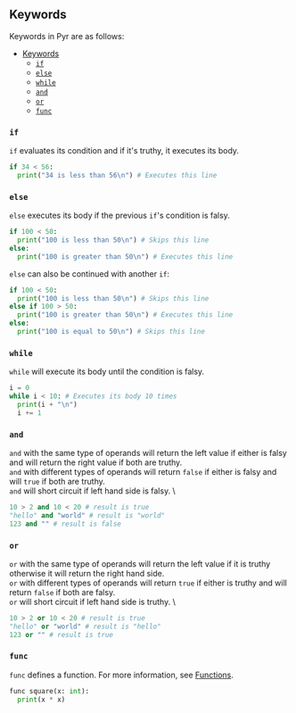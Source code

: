 ## Keywords

Keywords in Pyr are as follows:

- [Keywords](#keywords)
  - [`if`](#if)
  - [`else`](#else)
  - [`while`](#while)
  - [`and`](#and)
  - [`or`](#or)
  - [`func`](#func)

### `if`

`if` evaluates its condition and if it's truthy, it executes its body.

```python
if 34 < 56:
  print("34 is less than 56\n") # Executes this line
```

### `else`

`else` executes its body if the previous `if`'s condition is falsy.

```python
if 100 < 50:
  print("100 is less than 50\n") # Skips this line
else:
  print("100 is greater than 50\n") # Executes this line
```

`else` can also be continued with another `if`:

```python
if 100 < 50:
  print("100 is less than 50\n") # Skips this line
else if 100 > 50:
  print("100 is greater than 50\n") # Executes this line
else:
  print("100 is equal to 50\n") # Skips this line
```

### `while`

`while` will execute its body until the condition is falsy.

```python
i = 0
while i < 10: # Executes its body 10 times
  print(i + "\n")
  i += 1
```

### `and`

`and` with the same type of operands will return the left value if either is falsy and will return the right value if both are truthy. \
`and` with different types of operands will return `false` if either is falsy and will `true` if both are truthy. \
`and` will short circuit if left hand side is falsy. \

```python
10 > 2 and 10 < 20 # result is true
"hello" and "world" # result is "world"
123 and "" # result is false
```

### `or`

`or` with the same type of operands will return the left value if it is truthy otherwise it will return the right hand side. \
`or` with different types of operands will return `true` if either is truthy and will return `false` if both are falsy. \
`or` will short circuit if left hand side is truthy. \

```python
10 > 2 or 10 < 20 # result is true
"hello" or "world" # result is "hello"
123 or "" # result is true
```

### `func`

`func` defines a function.
For more information, see [Functions](./functions.md).

```python
func square(x: int):
  print(x * x)
```
